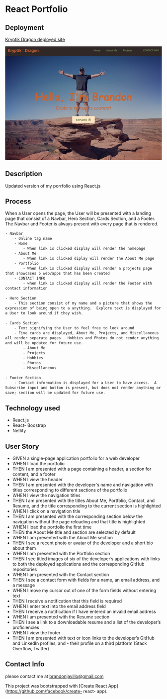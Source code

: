 # React Portfolio
<!-- 
*Citation for base code and tutorial*
Title: React Portfolio
Author: briancodex
Date: 5 August 2020 
Code: react-website-v1
Availability: https://github.com/briancodex
 -->


## Deployment

[Kryptik Dragon deployed site](https://61949596ccce2200073e4a31--pensive-sinoussi-0c24a1.netlify.app/)

<img src="./public/images/img-React-Portfolio.PNG" alt="KryptiK Dragon" />

## Description

Updated version of my porrfolio using React.js

## Process

When a User opens the page, the User will be presented with a landing page that consist of a Navbar, Hero Section, Cards Section, and a Footer.  The Navbar and Footer is always present with every page that is rendered.

    - Navbar
        - Online tag name
        - Home
            - When link is clicked display will render the homepage
        - About Me
            - When link is clicked diplay will render the About Me page
        - Portfolio
            - When link is clicked display will render a projects page that showcases 5 web/apps that has been created
        - CONTACT INFO
            - when link is clicked display will render the Footer with contact information

    - Hero Section
        - This section consist of my name and a picture that shows the expression of being open to a anything.  Explore text is displayed for a User to look around if they wish.

    - Cards Section
        - Text signifying the User to feel free to look around
        - Five cards are displayed, About Me, Projects, and Miscellaneous all render separate pages.  Hobbies and Photos do not render anything and will be updated for future use.
            - About Me
            - Projects
            - Hobbies
            - Photos
            - Miscellaneous

    - Footer Section
        - Contact information is displayed for a User to have access.  A Subscribe input and button is present, but does not render anything or save; section will be updated for future use.    


## Technology used

-  React.js
-  React- Boostrap
-  Netlify 

## User Story

- GIVEN a single-page application portfolio for a web developer
- WHEN I load the portfolio
- THEN I am presented with a page containing a header, a section for content, and a footer
- WHEN I view the header
- THEN I am presented with the developer's name and navigation with titles corresponding to different sections of the portfolio
- WHEN I view the navigation titles
- THEN I am presented with the titles About Me, Portfolio, Contact, and Resume, and the title corresponding to the current section is highlighted
- WHEN I click on a navigation title
- THEN I am presented with the corresponding section below the navigation without the page reloading and that title is highlighted
- WHEN I load the portfolio the first time
- THEN the About Me title and section are selected by default
- WHEN I am presented with the About Me section
- THEN I see a recent photo or avatar of the developer and a short bio about them
- WHEN I am presented with the Portfolio section
- THEN I see titled images of six of the developer’s applications with links to both the deployed applications and the corresponding GitHub repositories
- WHEN I am presented with the Contact section
- THEN I see a contact form with fields for a name, an email address, and a message
- WHEN I move my cursor out of one of the form fields without entering text
- THEN I receive a notification that this field is required
- WHEN I enter text into the email address field
- THEN I receive a notification if I have entered an invalid email address
- WHEN I am presented with the Resume section
- THEN I see a link to a downloadable resume and a list of the developer’s proficiencies
- WHEN I view the footer
- THEN I am presented with text or icon links to the developer’s GitHub and LinkedIn profiles, and - their profile on a third platform (Stack Overflow, Twitter)


## Contact Info

please contact me at [brandonjavillo@gmail.com](mail.google.com)

This project was bootstrapped with [Create React App](https://github.com/facebook/create- react- app).

